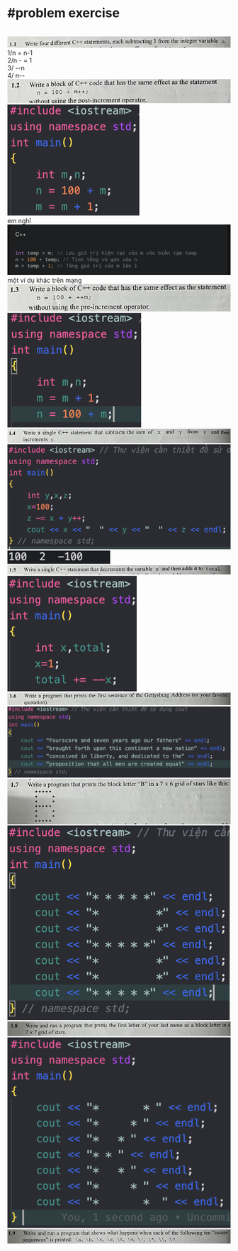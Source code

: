 <h1>#problem exercise</h1><br>
<img src="./img/1.1.png"/>
1/n = n-1 <br>
2/n - = 1 <br>
3/ --n <br>
4/ n--<br>
<img src="./img/1.2.png"/>
<img src="./img/1.2 bài tập.png"/> <br>
em nghĩ <br>
<img src="./img/1.2 gamini.png"/> <br>
một ví dụ khác trên mạng<br>
<img src="./img/1.3.png"/>
<img src="./img/1.3 bài tập.png"/>
<img src="./img/1.4.png"/> <br>
<img src="./img/1.4 bài tập.png"/>
<img src="./img/1.4 kết quả.png"/>
<img src="./img/1.5 .png"/>
<img src="./img/1.5 bài tập.png"/>
<img src="./img/1.6.png"/>
<img src="./img/1.6 bài tập.png"/>
<img src="./img/1.17.png"/>
<img src="./img/1.7 bài tập.png"/>
<img src="./img/1.8.png"/>
<img src="./img/1.8 bài tập.png"/>
<img src="./img/1.9.png"/>
